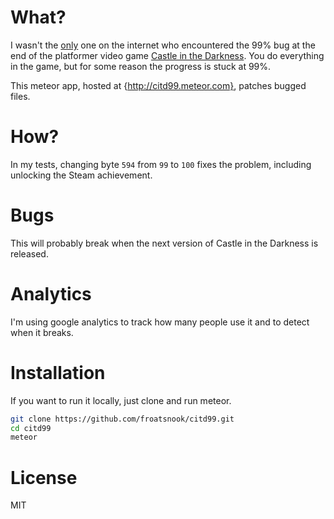 What?
=====
I wasn't the [only](http://steamcommunity.com/app/262960/discussions/0/618453594762973548/?insideModal=1) one on the internet who encountered the 99% bug at the end of the platformer video game [Castle in the Darkness](http://castleinthedarkness.mattkap.net/).  You do everything in the game, but for some reason the progress is stuck at 99%.

This meteor app, hosted at {http://citd99.meteor.com}, patches bugged files.

How?
====
In my tests, changing byte `594` from `99` to `100` fixes the problem, including unlocking the Steam achievement.

Bugs
====
This will probably break when the next version of Castle in the Darkness is released.

Analytics
=========
I'm using google analytics to track how many people use it and to detect when it breaks.

Installation
============
If you want to run it locally, just clone and run meteor.

```bash
git clone https://github.com/froatsnook/citd99.git
cd citd99
meteor
```

License
=======
MIT

